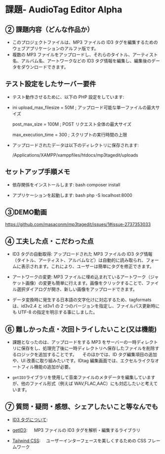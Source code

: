 # 課題- AudioTag Editor Alpha

## ② 課題内容（どんな作品か）

- このプロジェクトファイルは、MP3 ファイルの ID3 タグを編集するためのウェブアプリケーションのアルファ版です。
- 複数の MP3 ファイルをアップロードし、それらのタイトル、アーティスト名、アルバム名、アートワークなどの ID3 タグ情報を編集し、編集後のデータをダウンロードできます。

## テスト設定をしたサーバー要件

- テスト動作させるために、以下の PHP 設定をしています:

- ini
  upload_max_filesize = 50M ; アップロード可能な単一ファイルの最大サイズ
  
  post_max_size = 100M ; POST リクエスト全体の最大サイズ
  
  max_execution_time = 300 ; スクリプトの実行時間の上限

- アップロードされたデータは以下のディレクトリに保存されます:
  
  /Applications/XAMPP/xamppfiles/htdocs/mp3tagedit/uploads

## セットアップ手順メモ

- 依存関係をインストールします:
    bash
    composer install

- アプリケーションを起動します:
    bash
    php -S localhost:8000
    
## ③DEMO動画

https://github.com/masaconm/mp3tagedit/issues/1#issue-2737353033



## ④ 工夫した点・こだわった点

- ID3 タグの自動取得: アップロードされた MP3 ファイルの ID3 タグ情報（タイトル、アーティスト、アルバムなど）は自動的に読み取られ、フォームに表示されます。これにより、ユーザーは簡単にタグを修正できます。

- アートワークの変更: MP3 ファイルに埋め込まれているアートワーク（ジャケット画像）の変更も簡単に行えます。画像をクリックすることで、ファイル選択ダイアログが開き、新しい画像をアップロードできます。

- データ変換時に発生する日本語の文字化けに対応するため、tagformats は、id3v2.4 と id3v1 の 2 つのバージョンを指定し、ファイルパス更新時にも UTF-8 の指定を明示する事にしました。

## ⑥ 難しかった点・次回トライしたいこと(又は機能)

- 課題となったのは、アップロードをする MP3 をサーバーの一時ディレクトリに保存をし、処理完了後に一時ディレクトリへ保存したファイルを削除するロジックを追加することです。
  　そのほかでは、ID タグ編集項目の追加や、UI 改善に取り組みたいです。IDtag 編集画面では、エクセルライクなオートフィル機能の追加が必要。

- `getID3`ライブラリを使用して音楽ファイルのメタデータを編集していますが、他のファイル形式（例えば WAV,FLAC,AAC）にも対応したいと考えています。

## ⑦ 質問・疑問・感想、シェアしたいこと等なんでも

- [ID3 タグについて](https://ja.wikipedia.org/wiki/ID3%E3%82%BF%E3%82%B0):

- [getID3](https://github.com/JamesHeinrich/getID3):
  　 MP3 ファイルの ID3 タグを解析・編集するライブラリ

- [Tailwind CSS](https://tailwindcss.com/):
  　ユーザーインターフェースを美しくするための CSS フレームワーク
